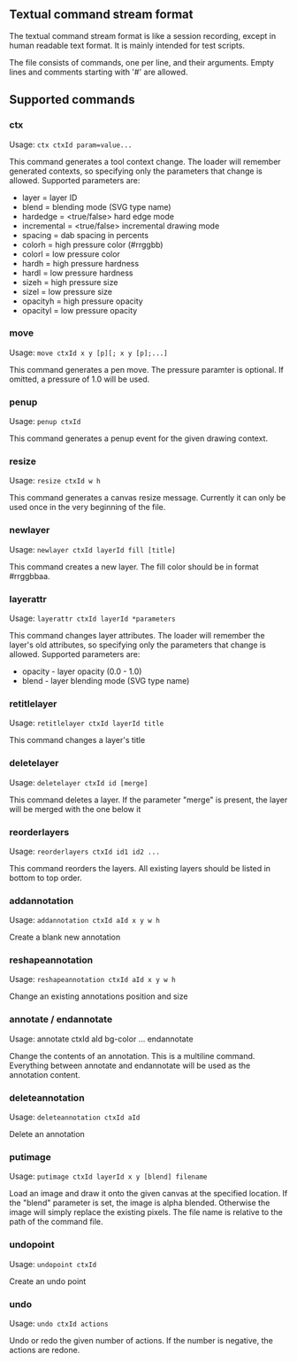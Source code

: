 Textual command stream format
------------------------------

The textual command stream format is like a session recording,
except in human readable text format. It is mainly intended
for test scripts.

The file consists of commands, one per line, and their arguments. Empty lines
and comments starting with '#' are allowed.


## Supported commands

### ctx

Usage: `ctx ctxId param=value...`

This command generates a tool context change. The loader will remember
generated contexts, so specifying only the parameters that change is allowed.
Supported parameters are:

 * layer = layer ID
 * blend = blending mode (SVG type name)
 * hardedge = <true/false> hard edge mode
 * incremental = <true/false> incremental drawing mode
 * spacing = dab spacing in percents
 * colorh = high pressure color (#rrggbb)
 * colorl = low pressure color
 * hardh = high pressure hardness
 * hardl = low pressure hardness
 * sizeh = high pressure size
 * sizel = low pressure size
 * opacityh = high pressure opacity
 * opacityl = low pressure opacity

### move

Usage: `move ctxId x y [p][; x y [p];...]`

This command generates a pen move. The pressure paramter
is optional. If omitted, a pressure of 1.0 will be used.

### penup

Usage: `penup ctxId`

This command generates a penup event for the given drawing context.

### resize

Usage: `resize ctxId w h`

This command generates a canvas resize message. Currently it can only
be used once in the very beginning of the file.

### newlayer

Usage: `newlayer ctxId layerId fill [title]`

This command creates a new layer. The fill color should be in format #rrggbbaa.

### layerattr

Usage: `layerattr ctxId layerId *parameters`

This command changes layer attributes. The loader will remember the layer's old
attributes, so specifying only the parameters that change is allowed.
Supported parameters are:

 * opacity - layer opacity (0.0 - 1.0)
 * blend   - layer blending mode (SVG type name)

### retitlelayer

Usage: `retitlelayer ctxId layerId title`

This command changes a layer's title

### deletelayer

Usage: `deletelayer ctxId id [merge]`

This command deletes a layer. If the parameter "merge" is present, the
layer will be merged with the one below it

### reorderlayers

Usage: `reorderlayers ctxId id1 id2 ...`

This command reorders the layers. All existing layers should be listed
in bottom to top order.

### addannotation

Usage: `addannotation ctxId aId x y w h`

Create a blank new annotation

### reshapeannotation

Usage: `reshapeannotation ctxId aId x y w h`

Change an existing annotations position and size

### annotate / endannotate

Usage:
	annotate ctxId aId bg-color
	...
	endannotate

Change the contents of an annotation. This is a multiline command. Everything
between annotate and endannotate will be used as the annotation content.

### deleteannotation

Usage: `deleteannotation ctxId aId`

Delete an annotation

### putimage

Usage: `putimage ctxId layerId x y [blend] filename`

Load an image and draw it onto the given canvas at the specified location.
If the "blend" parameter is set, the image is alpha blended. Otherwise the
image will simply replace the existing pixels.
The file name is relative to the path of the command file.

### undopoint

Usage: `undopoint ctxId`

Create an undo point

### undo

Usage: `undo ctxId actions`

Undo or redo the given number of actions. If the number is negative,
the actions are redone.

